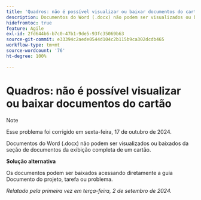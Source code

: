 ```yaml
---
title: 'Quadros: não é possível visualizar ou baixar documentos do cartão'
description: Documentos do Word (.docx) não podem ser visualizados ou baixados da seção de documentos da exibição detalhada do cartão.
hidefromtoc: true
feature: Agile
exl-id: 2fd644b6-b7c0-47b1-9de5-93fc35069b63
source-git-commit: e33394c2aede0544d104c2b115b9ca302dcdb465
workflow-type: tm+mt
source-wordcount: '76'
ht-degree: 100%

---
```


# Quadros: não é possível visualizar ou baixar documentos do cartão

>[!NOTE]
>
>Esse problema foi corrigido em sexta-feira, 17 de outubro de 2024.

Documentos do Word (.docx) não podem ser visualizados ou baixados da seção de documentos da exibição completa de um cartão.

**Solução alternativa**

Os documentos podem ser baixados acessando diretamente a guia Documento do projeto, tarefa ou problema.

_Relatado pela primeira vez em terça-feira, 2 de setembro de 2024._
